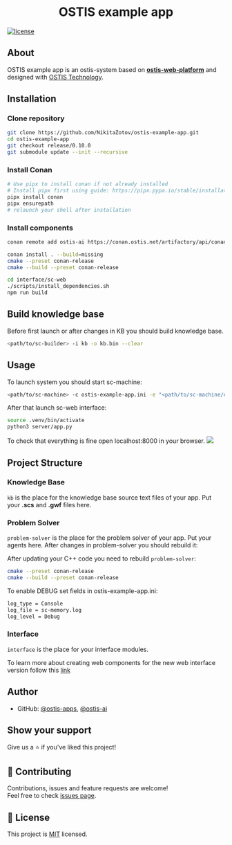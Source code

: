 <h1 align="center">OSTIS example app</h1>

[![license](https://img.shields.io/badge/License-MIT-yellow.svg)](LICENSE)

## About

OSTIS example app is an ostis-system based on [**ostis-web-platform**](https://github.com/ostis-ai/ostis-web-platform) and designed with [OSTIS Technology](https://github.com/ostis-ai).

## Installation

### Clone repository

```sh
git clone https://github.com/NikitaZotov/ostis-example-app.git
cd ostis-example-app
git checkout release/0.10.0
git submodule update --init --recursive
```

### Install Conan

```sh
# Use pipx to install conan if not already installed
# Install pipx first using guide: https://pipx.pypa.io/stable/installation/
pipx install conan
pipx ensurepath
# relaunch your shell after installation
```

### Install components

```sh
conan remote add ostis-ai https://conan.ostis.net/artifactory/api/conan/ostis-ai-sc-machine

conan install . --build=missing
cmake --preset conan-release
cmake --build --preset conan-release

cd interface/sc-web
./scripts/install_dependencies.sh
npm run build
```

## Build knowledge base

Before first launch or after changes in KB you should build knowledge base. 

```sh
<path/to/sc-builder> -i kb -o kb.bin --clear
```

## Usage

To launch system you should start sc-machine:
```sh
<path/to/sc-machine> -c ostis-example-app.ini -e "<path/to/sc-machine/extensions>;build/Release/extensions"
```

After that launch sc-web interface:

```sh
source .venv/bin/activate
python3 server/app.py
```

To check that everything is fine open localhost:8000 in your browser.
![](https://i.imgur.com/6SehI5s.png)

## Project Structure

### Knowledge Base

`kb` is the place for the knowledge base source text files of your app. Put your **.scs** and **.gwf** files here.

### Problem Solver

`problem-solver` is the place for the problem solver of your app. Put your agents here. After changes in problem-solver you should rebuild it:

After updating your C++ code you need to rebuild `problem-solver`:  
```sh
cmake --preset conan-release
cmake --build --preset conan-release
```

To enable DEBUG set fields in ostis-example-app.ini:

```sh
log_type = Console
log_file = sc-memory.log
log_level = Debug
```

### Interface

`interface` is the place for your interface modules.

To learn more about creating web components for the new web interface version follow this [link](https://github.com/MikhailSadovsky/sc-machine/tree/example/web/client)

## Author

* GitHub: [@ostis-apps](https://github.com/ostis-apps), [@ostis-ai](https://github.com/ostis-ai)

## Show your support

Give us a ⭐️ if you've liked this project!

## 🤝 Contributing

Contributions, issues and feature requests are welcome!<br />Feel free to check [issues page](https://github.com/ostis-apps/ostis-example-app/issues). 

## 📝 License

This project is [MIT](https://opensource.org/license/mit/) licensed.
